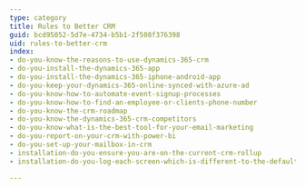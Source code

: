 ```yaml
---
type: category
title: Rules to Better CRM
guid: bcd95052-5d7e-4734-b5b1-2f508f376398
uid: rules-to-better-crm
index:
- do-you-know-the-reasons-to-use-dynamics-365-crm
- do-you-install-the-dynamics-365-app
- do-you-install-the-dynamics-365-iphone-android-app
- do-you-keep-your-dynamics-365-online-synced-with-azure-ad
- do-you-know-how-to-automate-event-signup-processes
- do-you-know-how-to-find-an-employee-or-clients-phone-number
- do-you-know-the-crm-roadmap
- do-you-know-the-dynamics-365-crm-competitors
- do-you-know-what-is-the-best-tool-for-your-email-marketing
- do-you-report-on-your-crm-with-power-bi
- do-you-set-up-your-mailbox-in-crm
- installation-do-you-ensure-you-are-on-the-current-crm-rollup
- installation-do-you-log-each-screen-which-is-different-to-the-default

---
```



